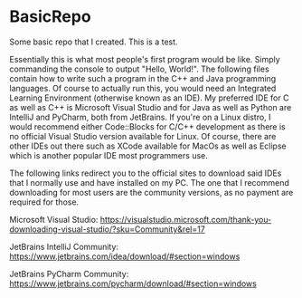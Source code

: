 # BasicRepo
Some basic repo that I created. This is a test.

Essentially this is what most people's first program would be like. Simply commanding the console to output "Hello, World!". The following files contain how to write such a program in the C++ and Java programming languages. Of course to actually run this, you would need an Integrated Learning Environment (otherwise known as an IDE). My preferred IDE for C as well as C++ is Microsoft Visual Studio and for Java as well as Python are IntelliJ and PyCharm, both from JetBrains. If you're on a Linux distro, I would recommend either Code::Blocks for C/C++ development as there is no official Visual Studio version available for Linux. Of course, there are other IDEs out there such as XCode available for MacOs as well as Eclipse which is another popular IDE most programmers use.

The following links redirect you to the official sites to download said IDEs that I normally use and have installed on my PC. The one that I recommend downloading for most users are the community versions, as no payment are required for those.

Microsoft Visual Studio: https://visualstudio.microsoft.com/thank-you-downloading-visual-studio/?sku=Community&rel=17

JetBrains IntelliJ Community: https://www.jetbrains.com/idea/download/#section=windows

JetBrains PyCharm Community: https://www.jetbrains.com/pycharm/download/#section=windows
